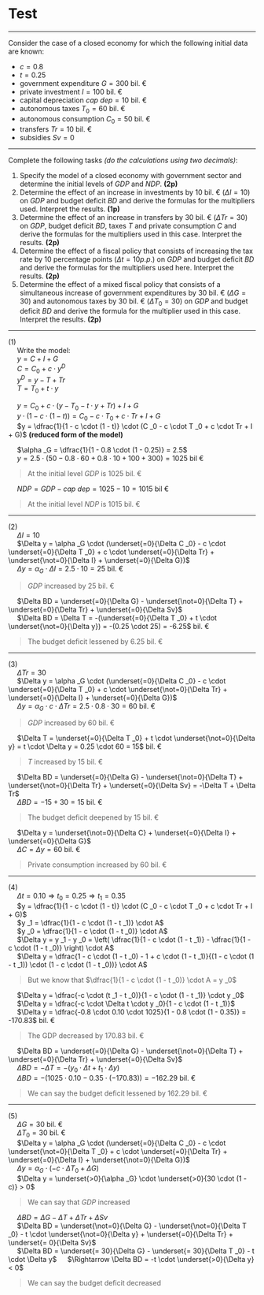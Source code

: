 # Test

---

Consider the case of a closed economy for which the following initial data are known:
- $c = 0.8$
- $t = 0.25$
- government expenditure $G = 300$ bil. &euro;
- private investment $I = 100$ bil. &euro;
- capital depreciation $cap\ dep = 10$ bil. &euro;
- autonomous taxes $T _0 = 60$ bil. &euro;
- autonomous consumption $C _0 = 50$ bil. &euro;
- transfers $Tr = 10$ bil. &euro;
- subsidies $Sv = 0$

---

Complete the following tasks _(do the calculations using two decimals)_:
1. Specify the model of a closed economy with government sector and determine the initial levels of $GDP$ and $NDP$. **(2p)**  
2. Determine the effect of an increase in investments by $10$ bil. &euro; ($\Delta I = 10$) on $GDP$ and budget deficit $BD$ and derive the formulas for the multipliers used. Interpret the results. **(1p)**  
3. Determine the effect of an increase in transfers by 30 bil. &euro; ($\Delta Tr = 30$) on $GDP$, budget deficit $BD$, taxes $T$ and private consumption $C$ and derive the formulas for the multipliers used in this case. Interpret the results. **(2p)**
4. Determine the effect of a fiscal policy that consists of increasing the tax rate by 10 percentage points ($\Delta t = 10 p.p.$) on $GDP$ and budget deficit $BD$ and derive the formulas for the multipliers used here. Interpret the results. **(2p)**
5. Determine the effect of a mixed fiscal policy that consists of a simultaneous increase of government expenditures by $30$ bil. &euro; ($\Delta G = 30$) and autonomous taxes by $30$ bil. &euro; ($\Delta T _0 = 30$) on $GDP$ and budget deficit $BD$ and derive the formula for the multiplier used in this case. Interpret the results. **(2p)**

---

(1)  
&emsp; Write the model:  
&emsp; $y = C + I + G$  
&emsp; $C = C_0 + c \cdot y^D$  
&emsp; $y^D = y - T + Tr$  
&emsp; $T = T_0 + t \cdot y$  

&emsp; $y = C _0 + c \cdot (y - T _0 - t \cdot y + Tr) + I + G$  
&emsp; $y \cdot (1 - c \cdot (1 - t)) = C _0 - c \cdot T _0 + c \cdot Tr + I + G$  
&emsp; $y = \dfrac{1}{1 - c \cdot (1 - t)} \cdot (C _0 - c \cdot T _0 + c \cdot Tr + I + G)$ **(reduced form of the model)**  

&emsp; $\alpha _G = \dfrac{1}{1 - 0.8 \cdot (1 - 0.25)} = 2.5$  
&emsp; $y = 2.5 \cdot (50 - 0.8 \cdot 60 + 0.8 \cdot 10 + 100 + 300) = 1025$ bil &euro;  
> At the initial level $GDP$ is $1025$ bil. &euro;

&emsp; $NDP = GDP - cap\ dep = 1025 - 10 = 1015$ bil &euro;  
> At the initial level $NDP$ is $1015$ bil. &euro;

---

(2)  
&emsp; $\Delta I = 10$  
&emsp; $\Delta y = \alpha _G \cdot (\underset{=0}{\Delta C _0} - c \cdot \underset{=0}{\Delta T _0} + c \cdot \underset{=0}{\Delta Tr} + \underset{\not=0}{\Delta I} + \underset{=0}{\Delta G})$  
&emsp; $\Delta y = \alpha _G \cdot \Delta I = 2.5 \cdot 10 = 25$ bil. &euro;  
> $GDP$ increased by $25$ bil. &euro;

&emsp; $\Delta BD = \underset{=0}{\Delta G} - \underset{\not=0}{\Delta T} + \underset{=0}{\Delta Tr} + \underset{=0}{\Delta Sv}$  
&emsp; $\Delta BD = \Delta T = -(\underset{=0}{\Delta T _0} + t \cdot \underset{\not=0}{\Delta y}) = -(0.25 \cdot 25) = -6.25$ bil. &euro;  
> The budget deficit lessened by $6.25$ bil. &euro;

---

(3)  
&emsp; $\Delta Tr = 30$  
&emsp; $\Delta y = \alpha _G \cdot (\underset{=0}{\Delta C _0} - c \cdot \underset{=0}{\Delta T _0} + c \cdot \underset{\not=0}{\Delta Tr} + \underset{=0}{\Delta I} + \underset{=0}{\Delta G})$  
&emsp; $\Delta y = \alpha _G \cdot c \cdot \Delta Tr = 2.5 \cdot 0.8 \cdot 30 = 60$ bil. &euro;  
> $GDP$ increased by $60$ bil. &euro;

&emsp; $\Delta T = \underset{=0}{\Delta T _0} + t \cdot \underset{\not=0}{\Delta y} = t \cdot \Delta y = 0.25 \cdot 60 = 15$ bil. &euro;  
> $T$ increased by $15$ bil. &euro;

&emsp; $\Delta BD = \underset{=0}{\Delta G} - \underset{\not=0}{\Delta T} + \underset{\not=0}{\Delta Tr} + \underset{=0}{\Delta Sv} = -\Delta T + \Delta Tr$  
&emsp; $\Delta BD = -15 + 30 = 15$ bil. &euro;  
> The budget deficit deepened by $15$ bil. &euro;

&emsp; $\Delta y = \underset{\not=0}{\Delta C} + \underset{=0}{\Delta I} + \underset{=0}{\Delta G}$  
&emsp; $\Delta C = \Delta y = 60$ bil. &euro;  
> Private consumption increased by $60$ bil. &euro;

---

(4)  
&emsp; $\Delta t = 0.10 \Rightarrow t _0 = 0.25 \Rightarrow t _1 = 0.35$  
&emsp; $y = \dfrac{1}{1 - c \cdot (1 - t)} \cdot (C _0 - c \cdot T _0 + c \cdot Tr + I + G)$  
&emsp; $y _1 = \dfrac{1}{1 - c \cdot (1 - t _1)} \cdot A$  
&emsp; $y _0 = \dfrac{1}{1 - c \cdot (1 - t _0)} \cdot A$  
&emsp; $\Delta y = y _1 - y _0 = \left( \dfrac{1}{1 - c \cdot (1 - t _1)} - \dfrac{1}{1 - c \cdot (1 - t _0)} \right) \cdot A$  
&emsp; $\Delta y = \dfrac{1 - c \cdot (1 - t _0) - 1 + c \cdot (1 - t _1)}{(1 - c \cdot (1 - t _1)) \cdot (1 - c \cdot (1 - t _0))} \cdot A$
> But we know that $\dfrac{1}{1 - c \cdot (1 - t _0)} \cdot A = y _0$  

&emsp; $\Delta y = \dfrac{-c \cdot (t _1 - t _0)}{1 - c \cdot (1 - t _1)} \cdot y _0$  
&emsp; $\Delta y = \dfrac{-c \cdot \Delta t \cdot y _0}{1 - c \cdot (1 - t _1)}$  
&emsp; $\Delta y = \dfrac{-0.8 \cdot 0.10 \cdot 1025}{1 - 0.8 \cdot (1 - 0.35)} = -170.83$ bil. &euro;  
> The GDP decreased by $170.83$ bil. &euro;

&emsp; $\Delta BD = \underset{=0}{\Delta G} - \underset{\not=0}{\Delta T} + \underset{=0}{\Delta Tr} + \underset{=0}{\Delta Sv}$  
&emsp; $\Delta BD = -\Delta T = - (y _0 \cdot \Delta t + t _1 \cdot \Delta y)$  
&emsp; $\Delta BD = -(1025 \cdot 0.10 - 0.35 \cdot (-170.83)) = -162.29$ bil. &euro;  
> We can say the budget deficit lessened by $162.29$ bil. &euro;

---

(5)  
&emsp; $\Delta G = 30$ bil. &euro;  
&emsp; $\Delta T _0 = 30$ bil. &euro;  
&emsp; $\Delta y = \alpha _G \cdot (\underset{=0}{\Delta C _0} - c \cdot \underset{\not=0}{\Delta T _0} + c \cdot \underset{=0}{\Delta Tr} + \underset{=0}{\Delta I} + \underset{\not=0}{\Delta G})$  
&emsp; $\Delta y = \alpha _G \cdot (-c \cdot \Delta T_0 + \Delta G)$  
&emsp; $\Delta y = \underset{>0}{\alpha _G} \cdot \underset{>0}{30 \cdot (1 - c)} > 0$  
> We can say that $GDP$ increased

&emsp; $\Delta BD = \Delta G - \Delta T + \Delta Tr + \Delta Sv$  
&emsp; $\Delta BD = \underset{\not=0}{\Delta G} - \underset{\not=0}{\Delta T _0} - t \cdot \underset{\not=0}{\Delta y} + \underset{=0}{\Delta Tr} + \underset{= 0}{\Delta Sv}$  
&emsp; $\Delta BD = \underset{= 30}{\Delta G} - \underset{= 30}{\Delta T _0} - t \cdot \Delta y$
&emsp; $\Rightarrow \Delta BD = -t \cdot \underset{>0}{\Delta y} < 0$
> We can say the budget deficit decreased